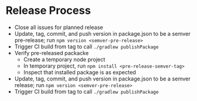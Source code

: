 # Release Process

- Close all issues for planned release
- Update, tag, commit, and push version in package.json to be a semver pre-release; run `npm version <semver-pre-release>`
- Trigger CI build from tag to call `./gradlew publishPackage`
- Verify pre-released packacke
  - Create a temporary node project
  - In temporary project, run `npm install <pre-release-semver-tag>`
  - Inspect that installed package is as expected
- Update, tag, commit, and push version in package.json to be a semver release; run `npm version <semver-pre-release>`
- Trigger CI build from tag to call `./gradlew publishPackage`